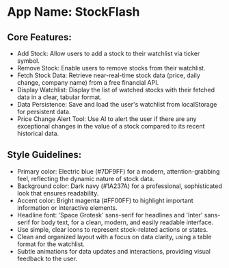 # **App Name**: StockFlash

## Core Features:

- Add Stock: Allow users to add a stock to their watchlist via ticker symbol.
- Remove Stock: Enable users to remove stocks from their watchlist.
- Fetch Stock Data: Retrieve near-real-time stock data (price, daily change, company name) from a free financial API.
- Display Watchlist: Display the list of watched stocks with their fetched data in a clear, tabular format.
- Data Persistence: Save and load the user's watchlist from localStorage for persistent data.
- Price Change Alert Tool: Use AI to alert the user if there are any exceptional changes in the value of a stock compared to its recent historical data.

## Style Guidelines:

- Primary color: Electric blue (#7DF9FF) for a modern, attention-grabbing feel, reflecting the dynamic nature of stock data.
- Background color: Dark navy (#1A237A) for a professional, sophisticated look that ensures readability.
- Accent color: Bright magenta (#FF00FF) to highlight important information or interactive elements.
- Headline font: 'Space Grotesk' sans-serif for headlines and 'Inter' sans-serif for body text, for a clean, modern, and easily readable interface.
- Use simple, clear icons to represent stock-related actions or states.
- Clean and organized layout with a focus on data clarity, using a table format for the watchlist.
- Subtle animations for data updates and interactions, providing visual feedback to the user.